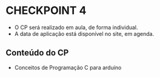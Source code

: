 # CHECKPOINT 4

- O CP será realizado em aula, de forma individual. 
- A data de aplicação está disponível no site, em agenda.

## Conteúdo do CP

- Conceitos de Programação C para arduino
